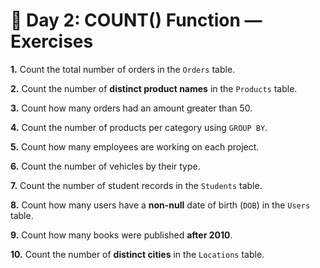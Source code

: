# 📘 Day 2: COUNT() Function — Exercises

**1.** Count the total number of orders in the `Orders` table.

**2.** Count the number of **distinct product names** in the `Products` table.

**3.** Count how many orders had an amount greater than 50.

**4.** Count the number of products per category using `GROUP BY`.

**5.** Count how many employees are working on each project.

**6.** Count the number of vehicles by their type.

**7.** Count the number of student records in the `Students` table.

**8.** Count how many users have a **non-null** date of birth (`DOB`) in the `Users` table.

**9.** Count how many books were published **after 2010**.

**10.** Count the number of **distinct cities** in the `Locations` table.
